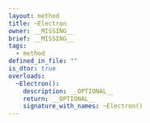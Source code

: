 ```yaml
---
layout: method
title: ~Electron
owner: __MISSING__
brief: __MISSING__
tags:
  - method
defined_in_file: ""
is_dtor: true
overloads:
  ~Electron():
    description: __OPTIONAL__
    return: __OPTIONAL__
    signature_with_names: ~Electron()
---
```

